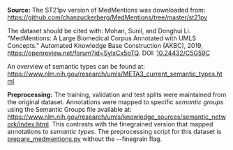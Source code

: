 **Source:** The ST21pv version of MedMentions was downloaded from: https://github.com/chanzuckerberg/MedMentions/tree/master/st21pv

The dataset should be cited with: Mohan, Sunil, and Donghui Li. "MedMentions: A Large Biomedical Corpus Annotated with UMLS Concepts." Automated Knowledge Base Construction (AKBC), 2019, https://openreview.net/forum?id=SylxCx5pTQ. DOI: [10.24432/C5G59C](https://doi.org/10.24432/C5G59C)

An overview of semantic types can be found at: https://www.nlm.nih.gov/research/umls/META3_current_semantic_types.html

**Preprocessing:** The training, validation and test splits were maintained from the original dataset. Annotations were mapped to specific *semantic groups* using the Semantic Groups file available at: https://www.nlm.nih.gov/research/umls/knowledge_sources/semantic_network/index.html. This contrasts with the finegrained version that mapped annotations to *semantic types*. The preprocessing script for this dataset is [prepare_medmentions.py](https://github.com/Glasgow-AI4BioMed/bioner/blob/main/prepare_medmentions.py.py) without the --finegrain flag.
